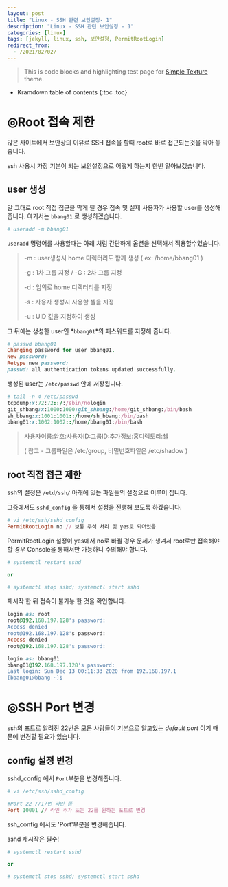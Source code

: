 ```yaml
---
layout: post
title: "Linux - SSH 관련 보안설정- 1"
description: "Linux - SSH 관련 보안설정 - 1"
categories: [linux]
tags: [jekyll, linux, ssh, 보안설정, PermitRootLogin]
redirect_from:
  - /2021/02/02/
---
```


> This is code blocks and highlighting test page for [Simple Texture][Simple Texture] theme.

* Kramdown table of contents
{:toc .toc}

# ◎Root 접속 제한

많은 사이트에서 보안상의 이유로 SSH 접속을 할때 root로 바로 접근되는것을 막아 놓습니다.

ssh 사용시 가장 기본이 되는 보안설정으로 어떻게 하는지 한번 알아보겠습니다.

## user 생성

말 그대로 root 직접 접근을 막게 될 경우 접속 및 실제 사용자가 사용할 user를 생성해 줍니다.
여기서는 `bbang01` 로 생성하겠습니다.


~~~~~~~~~~~~~~~~~~~~~~ ruby
# useradd -m bbang01
~~~~~~~~~~~~~~~~~~~~~~

`useradd` 명령어를 사용할때는 아래 처럼 간단하게 옵션을 선택해서 적용할수있습니다.

> -m : user생성시 home 디렉터리도 함께 생성 ( ex: /home/bbang01 )
>
> -g : 1차 그룹 지정  /  -G : 2차 그룹 지정
>
> -d : 임의로 home 디렉터리를 지정
>
> -s : 사용자 생성시 사용할 셀을 지정
>
> -u : UID 값을 지정하여 생성

그 뒤에는 생성한 user인 *`bbang01`*의 패스워드를 지정해 줍니다.

~~~~~~~~~~~~~~~~~~~~~~ ruby
# passwd bbang01
Changing password for user bbang01.
New password: 
Retype new password: 
passwd: all authentication tokens updated successfully.
~~~~~~~~~~~~~~~~~~~~~~

생성된 user는 `/etc/passwd` 안에 저장됩니다.

~~~~~~~~~~~~~~~~~~~~~~ ruby
# tail -n 4 /etc/passwd 
tcpdump:x:72:72::/:/sbin/nologin
git_shbang:x:1000:1000:git_shbang:/home/git_shbang:/bin/bash
sh_bbang:x:1001:1001::/home/sh_bbang:/bin/bash
bbang01:x:1002:1002::/home/bbang01:/bin/bash
~~~~~~~~~~~~~~~~~~~~~~

> 사용자이름:암호:사용자ID:그룹ID:추가정보:홈디렉토리:쉘
>
> ( 참고 - 그룹파일은 /etc/group, 비밀번호파일은 /etc/shadow )



## root 직접 접근 제한

ssh의 설정은 `/etd/ssh/` 아래에 있는 파일들의 설정으로 이루어 집니다.

그중에서도 `sshd_config` 을 통해서 설정을 진행해 보도록 하겠습니다.

~~~ ruby
# vi /etc/ssh/sshd_config
PermitRootLogin no // 보통 주석 처리 및 yes로 되어있음
~~~

PermitRootLogin 설정이 yes에서 no로 바뀔 경우 문제가 생겨서 root로만 접속해야할 경우 Console을 통해서만 가능하니 주의해야 합니다.

~~~ ruby
# systemctl restart sshd

or

# systemctl stop sshd; systemctl start sshd
~~~

재시작 한 뒤 접속이 불가능 한 것을 확인합니다.

~~~ ruby
login as: root
root@192.168.197.128's password:
Access denied
root@192.168.197.128's password:
Access denied
root@192.168.197.128's password:
~~~

~~~ ruby
login as: bbang01
bbang01@192.168.197.128's password:
Last login: Sun Dec 13 00:11:33 2020 from 192.168.197.1
[bbang01@bbang ~]$
~~~

# ◎SSH Port 변경

ssh의 포트로 알려진 22번은 모든 사람들이 기본으로 알고있는 *default port* 이기 때문에 변경할 필요가 있습니다.


## config 설정 변경

sshd_config 에서 `Port`부분을 변경해줍니다.

~~~~~~~~~~~~~~~~~~~~~~ ruby
# vi /etc/ssh/sshd_config

#Port 22 //17번 라인 쯤
Port 10001 // 라인 추가 또는 22를 원하는 포트로 변경
~~~~~~~~~~~~~~~~~~~~~~

ssh_config 에서도 'Port'부분을 변경해줍니다.

sshd 재시작은 필수!

~~~ ruby
# systemctl restart sshd

or

# systemctl stop sshd; systemctl start sshd
~~~


[^1]: This is a footnote.

[kramdown]: https://kramdown.gettalong.org/
[Simple Texture]: https://github.com/yizeng/jekyll-theme-simple-texture
<!--This is [a link](https://yizeng.me) to my homepage.-->
<!--A [link](https://yizeng.me/blog "Yi Zeng's Blog") can also have a title.-->

<!--***전체 굵고 기울여서***.-->

<!--**굴게 _여기만기울여서_ 쓰기**.-->

<!--*전체 _기울임_ 굵지않게*.-->

<!--**굵게 __기울임 없이 언더바 표현은 두번__ 굵게**-->

<!--footnote[^1] / 맨 밑에 [^1]: This is a footnote 로 내용삽입-->

<!--<kbd>keyboard text</kbd>-->

<!-- `코드`-->

<!--<ins>밑줄</ins>-->

<!--_기울임_-->

<!--<strike>취소선</strike>-->

